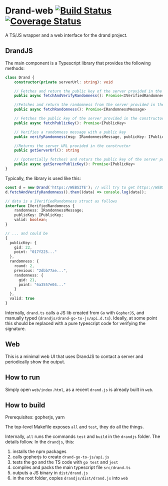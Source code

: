# Drand-web [![Build Status](https://travis-ci.com/lbarman/drand-web.svg?branch=master)](https://travis-ci.com/lbarman/drand-web) [![Coverage Status](https://coveralls.io/repos/github/lbarman/drand-web/badge.svg?branch=master)](https://coveralls.io/github/lbarman/drand-web?branch=master)

A TS/JS wrapper and a web interface for the drand project.

## DrandJS

The main component is a Typescript library that provides the following methods:

``` typescript
class Drand {
    constructor(private serverUrl: string): void

    // Fetches and return the public key of the server provided in the constructor
    public async fetchAndVerifyRandomness(): Promise<IVerifiedRandomness>

    //Fetches and return the randomness from the server provided in the constructor
    public async fetchRandomness(): Promise<IRandomnessMessage>

    // Fetches the public key of the server provided in the constructor, and stores it
    public async fetchPublicKey(): Promise<IPublicKey>

    // Verifies a randomness message with a public key
    public verifyRandomness(msg: IRandomnessMessage, publicKey: IPublicKey): boolean

    //Returns the server URL provided in the constructor
    public getServerUrl(): string

    // (potentially fetches) and returs the public key of the server provided in the constructor
    public async getServerPublicKey(): Promise<IPublicKey>
}
```

Typically, the library is used like this:

``` typescript
const d = new Drand('https://WEBSITE'); // will try to get https://WEBSITE/public for the randomness
d.fetchAndVerifyRandomness().then((data) => console.log(data));

// data is a IVerifiedRandomness struct as follows
interface IVerifiedRandomness {
    randomness: IRandomnessMessage;
    publicKey: IPublicKey;
    valid: boolean;
}

// ... and could be
{
  publicKey: {
    gid: 22,
    point: "017f225..."
  },
  randomness: {
    round: 2,
    previous: "2dbb77ae...",
    randomness: {
      gid: 21,
      point: "6a3557e04..."
    }
  },
  valid: true
}
```

Internally, `drand.ts` calls a JS lib created from `Go` with `GopherJS`, and manually typed (`drandjs/drand-go-to-js/api.d.ts`).
Ideally, at some point this should be replaced with a pure typescript code for verifying the signature.

## Web

This is a minimal web UI that uses DrandJS to contact a server and periodically show the output.

## How to run

Simply open `web/index.html`, as a recent `drand.js` is already built in `web`.

## How to build

Prerequisites: gopherjs, yarn

The top-level Makefile exposes `all` and `test`, they do all the things.

Internally, `all` runs the commands `test` and `build` in the `drandjs` folder. 
The details follow. In the `drandjs`, this:
1. installs the npm packages
2. calls gopherjs to create `drand-go-to-js/api.js`
3. tests the go and the TS code with `go test` and `jest`
4. compiles and packs the main typescript file `src/drand.ts`
5. outputs a JS binary in `dist/drand.js`
6. in the root folder, copies `drandjs/dist/drand.js` into `web`
